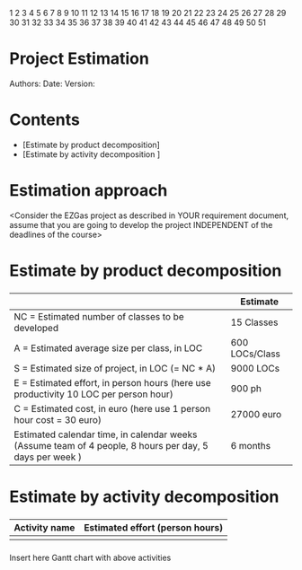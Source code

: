 1
2
3
4
5
6
7
8
9
10
11
12
13
14
15
16
17
18
19
20
21
22
23
24
25
26
27
28
29
30
31
32
33
34
35
36
37
38
39
40
41
42
43
44
45
46
47
48
49
50
51
# Project Estimation  
Authors:
Date:
Version:
# Contents
- [Estimate by product decomposition]
- [Estimate by activity decomposition ]
# Estimation approach
<Consider the EZGas  project as described in YOUR requirement document, assume that you are going to develop the project INDEPENDENT of the deadlines of the course>
# Estimate by product decomposition
### 
|             | Estimate                        |             
| ----------- | ------------------------------- |  
| NC =  Estimated number of classes to be developed   |          15 Classes             |             
|  A = Estimated average size per class, in LOC       |          600  LOCs/Class                | 
| S = Estimated size of project, in LOC (= NC * A) | 9000 LOCs    |          
| E = Estimated effort, in person hours (here use productivity 10 LOC per person hour)  |        900 ph                             |   
| C = Estimated cost, in euro (here use 1 person hour cost = 30 euro) | 27000 euro| 
| Estimated calendar time, in calendar weeks (Assume team of 4 people, 8 hours per day, 5 days per week ) |        6 months            |               
# Estimate by activity decomposition
### 
|         Activity name    | Estimated effort (person hours)   |             
| ----------- | ------------------------------- | 
| | |
###
Insert here Gantt chart with above activities
